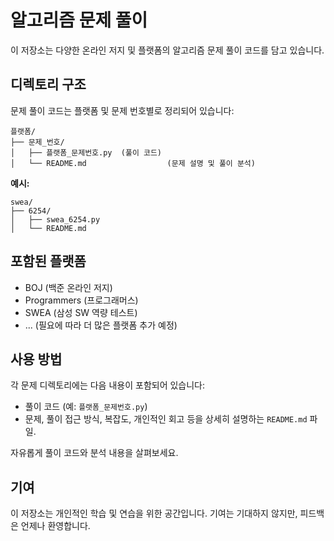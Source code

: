 # 알고리즘 문제 풀이

이 저장소는 다양한 온라인 저지 및 플랫폼의 알고리즘 문제 풀이 코드를 담고 있습니다.

## 디렉토리 구조
문제 풀이 코드는 플랫폼 및 문제 번호별로 정리되어 있습니다:

```
플랫폼/
├── 문제_번호/
│   ├── 플랫폼_문제번호.py  (풀이 코드)
│   └── README.md                  (문제 설명 및 풀이 분석)
```

**예시:**

```
swea/
├── 6254/
│   ├── swea_6254.py
│   └── README.md
```

## 포함된 플랫폼
- BOJ (백준 온라인 저지)
- Programmers (프로그래머스)
- SWEA (삼성 SW 역량 테스트)
- ... (필요에 따라 더 많은 플랫폼 추가 예정)

## 사용 방법
각 문제 디렉토리에는 다음 내용이 포함되어 있습니다:
- 풀이 코드 (예: `플랫폼_문제번호.py`)
- 문제, 풀이 접근 방식, 복잡도, 개인적인 회고 등을 상세히 설명하는 `README.md` 파일.

자유롭게 풀이 코드와 분석 내용을 살펴보세요.

## 기여
이 저장소는 개인적인 학습 및 연습을 위한 공간입니다. 기여는 기대하지 않지만, 피드백은 언제나 환영합니다.